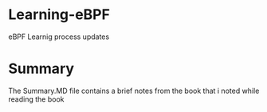 # Learning-eBPF

eBPF Learnig process updates

# Summary

The Summary.MD file contains a brief notes from the book that i noted while reading the book
